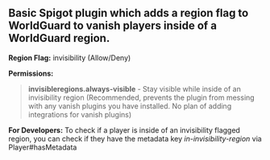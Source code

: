 ## Basic Spigot plugin which adds a region flag to WorldGuard to vanish players inside of a WorldGuard region.

**Region Flag:** invisibility (Allow/Deny)

**Permissions:**
> **invisibleregions.always-visible** - Stay visible while inside of an invisibility region (Recommended, prevents the plugin from messing with any vanish plugins you have installed. No plan of adding integrations for vanish plugins)

**For Developers:**
To check if a player is inside of an invisibility flagged region, you can check if they have the metadata key _in-invisibility-region_ via Player#hasMetadata

